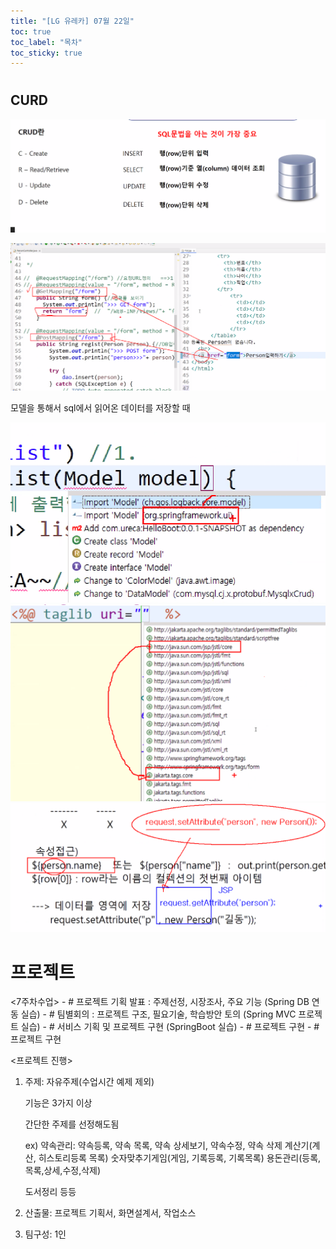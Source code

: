 ```yaml
---
title: "[LG 유레카] 07월 22일"
toc: true
toc_label: "목차"
toc_sticky: true
---
```


#  



## CURD

![image-20240722092035307](../../../images/2024-07-22-0722/image-20240722092035307.png)

<img src="../../../images/2024-07-22-0722/image-20240722141956767.png" alt="image-20240722141956767" style="zoom:80%;" />

모델을 통해서 sql에서 읽어온 데이터를 저장할 때 

<img src="../../../images/2024-07-22-0722/image-20240722142736155.png" alt="image-20240722142736155" style="zoom:80%;" />

<img src="../../../images/2024-07-22-0722/image-20240722144502080.png" alt="image-20240722144502080" style="zoom:80%;" />

<img src="../../../images/2024-07-22-0722/image-20240722145103843.png" alt="image-20240722145103843" style="zoom:67%;" />

# 프로젝트

<7주차수업>
\- # 프로젝트 기획 발표 : 주제선정, 시장조사, 주요 기능 (Spring DB 연동 실습)
\- # 팀별회의 : 프로젝트 구조, 필요기술, 학습방안 토의 (Spring MVC 프로젝트 실습)
\- # 서비스 기획 및 프로젝트 구현 (SpringBoot 실습)
\- # 프로젝트 구현
\- # 프로젝트 구현



<프로젝트 진행>

1. 주제: 자유주제(수업시간 예제 제외)

   기능은 3가지 이상

   간단한 주제를 선정해도됨

   ex) 약속관리: 약속등록, 약속 목록, 약속 상세보기, 약속수정, 약속 삭제
     계산기(계산, 히스토리등록 목록)
     숫자맞추기게임(게임, 기록등록, 기록목록)
     용돈관리(등록,목록,상세,수정,삭제)

     도서정리  등등

2. 산출물: 프로젝트 기획서, 화면설계서, 작업소스
3. 팀구성: 1인

